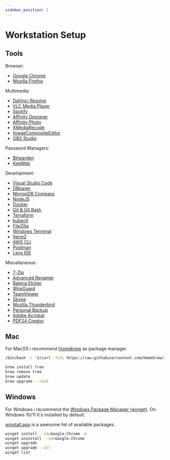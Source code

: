 ```yaml
---
sidebar_position: 2
---
```


# Workstation Setup

## Tools

Browser:

- [Google Chrome](https://www.google.com/intl/de_de/chrome/)
- [Mozilla Firefox](https://www.mozilla.org/de/firefox/)

Multimedia:

- [DaVinci Resolve](https://www.blackmagicdesign.com/de/products/davinciresolve)
- [VLC Media Player](https://www.videolan.org/vlc/)
- [Spotify](https://www.spotify.com/)
- [Affinity Designer](https://affinity.serif.com/de/designer/)
- [Affinity Photo](https://affinity.serif.com/de/photo/)
- [XMediaRecode](https://www.xmedia-recode.de/)
- [ImageCompositeEditor](https://www.microsoft.com/en-us/research/project/image-composite-editor/)
- [OBS Studio](https://obsproject.com/)

Password Managers:

- [Bitwarden](https://bitwarden.com/)
- [KeeWeb](https://keeweb.info/)

Development:

- [Visual Studio Code](https://code.visualstudio.com/)
- [DBeaver](https://dbeaver.io/)
- [MongoDB Compass](https://www.mongodb.com/products/compass)
- [NodeJS](https://nodejs.org/)
- [Docker](https://www.docker.com/)
- [Git & Git Bash](https://git-scm.com/)
- [Terraform](https://www.terraform.io/)
- [kubectl](https://kubernetes.io/de/docs/tasks/tools/install-kubectl/)
- [FileZilla](https://filezilla-project.org/)
- [Windows Terminal](https://github.com/microsoft/terminal)
- [Iterm2](https://iterm2.com/)
- [AWS CLI](https://aws.amazon.com/de/cli/)
- [Postman](https://www.postman.com/)
- [Lens IDE](https://k8slens.dev/)

Miscellaneous:

- [7-Zip](https://www.7-zip.org/)
- [Advanced Renamer](https://www.advancedrenamer.com/)
- [Balena Etcher](https://www.balena.io/etcher)
- [WireGuard](https://www.wireguard.com/)
- [TeamViewer](https://www.teamviewer.com/de/)
- [Skype](https://www.skype.com/de/)
- [Mozilla Thunderbird](https://www.thunderbird.net/de/)
- [Personal Backup](https://personal-backup.rathlev-home.de/)
- [Adobe Acrobat](https://www.adobe.com/de/acrobat.html)
- [PDF24 Creator](https://www.pdf24.org/)

## Mac

For MacOS i recommend [Homebrew](https://brew.sh/) as package manager.

```bash title="Install Homebrew"
/bin/bash -c "$(curl -fsSL https://raw.githubusercontent.com/Homebrew/install/HEAD/install.sh)"
```

```bash title="Basic usage"
brew install tree
brew remove tree
brew update
brew upgrade --cask
```

## Windows

For Windows i recommend the [Windows Package Manager (winget)](https://learn.microsoft.com/de-de/windows/package-manager/winget/). On Windows 10/11 it's installed by default.

[winstall.app](https://winstall.app/) is a awesome list of available packages.

```bash title="Basic usage"
winget install --id=Google.Chrome -e
winget uninstall --id=Google.Chrome
winget upgrade
winget upgrade --all
winget list
```
